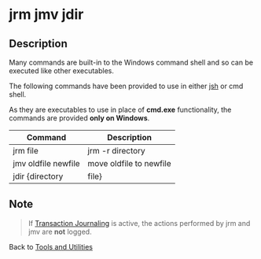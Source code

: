 # jrm jmv jdir

<PageHeader />  

## Description

Many commands are built-in to the Windows command shell and so can be executed like other executables.  

The following commands have been provided to use in either [jsh](./../../jshell) or cmd shell.  

As they are executables to use in place of **cmd.exe** functionality, the commands are provided **only on Windows**.

| Command | Description |
| --- | --- |
| jrm file | jrm -r directory | remove file or directory, recursively |
| jmv oldfile newfile | move oldfile to newfile |
| jdir {directory|file} | list directory |

## Note

> If [Transaction Journaling](../../transactions/README.md) is active, the actions performed by jrm and jmv are **not** logged.

Back to [Tools and Utilities](./../README.md)

<PageFooter />
